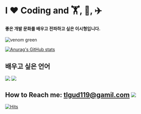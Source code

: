 
# I ❤️ Coding and  🏋️, 🎳, ✈️

#### 좋은 개발 문화를 배우고 전파하고 싶은 이시형입니다.
![venom green](https://capsule-render.vercel.app/api?type=venom&text=Hello,%20I'm%20Sihyeong&fontColor=ffffff&animation=twinkling&color=0:00c853,100:007e33&height=220&fontSize=65)








[![Anurag's GitHub stats](https://github-readme-stats.vercel.app/api?username=SHNAME)](https://github.com/anuraghazra/github-readme-stats)

## 배우고 싶은 언어
![](https://img.shields.io/badge/Java-ED8B00?style=for-the-badge&logo=openjdk&logoColor=white)
![](https://img.shields.io/badge/Kotlin-0095D5?&style=for-the-badge&logo=kotlin&logoColor=white)




##  How to Reach me:   tlgud119@gamil.com ![]( https://img.shields.io/badge/Gmail-D14836?style=for-the-badge&logo=gmail&logoColor=white)

[![Hits](https://hits.seeyoufarm.com/api/count/incr/badge.svg?url=https%3A%2F%2Fgithub.com%2Ftlgud119%2Fhit-counter&count_bg=%232F2F2F&title_bg=%2315E16A&icon=&icon_color=%23E7E7E7&title=hits&edge_flat=false)](https://hits.seeyoufarm.com)





